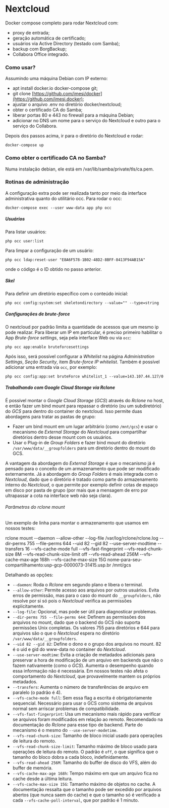 # Nextcloud

Docker compose completo para rodar Nextcloud com:

  - proxy de entrada;
  - geração automática de certificado;
  - usuários via Active Directory (testado com Samba);
  - backup com BorgBackup;
  - Collabora Office integrado.

### Como usar?

Assumindo uma máquina Debian com IP externo:

  - apt install docker.io docker-compose git;
  - git clone [https://github.com/imesi/docker](https://github.com/imesi.docker);
  - ajustar o arquivo .env no diretório docker/nextcloud;
  - obter o certificado CA do Samba;
  - liberar portas 80 e 443 no firewall para a máquina Debian;
  - adicionar no DNS um nome para o serviço do Nextcloud e outro para o serviço do Collabora.

Depois dos passos acima, ir para o diretório do Nextcloud e rodar:

    docker-compose up

### Como obter o certificado CA no Samba?

Numa instalação debian, ele está em /var/lib/samba/private/tls/ca.pem.

### Rotinas de administração

A configuração extra pode ser realizada tanto por meio da interface administrativa quanto do utilitário occ. Para rodar o occ:

    docker-compose exec --user www-data app php occ

##### Usuários

Para listar usuários:

    php occ user:list

Para limpar a configuração de um usuário:

    php occ ldap:reset-user "E8A6F578-1B02-48D2-8BFF-8413F94AB15A"

onde o código é o ID obtido no passo anterior.

##### Skel

Para definir um diretório específico com o conteúdo inicial:

    php occ config:system:set skeletondirectory --value="" --type=string

##### Configurações de brute-force

O nextcloud por padrão limita a quantidade de acessos que um mesmo ip pode realizar. Para liberar um IP em particular, é preciso primeiro habilitar o App _Brute-force settings_, seja pela interface Web ou via ``occ``:

    php occ app:enable bruteforcesettings

Após isso, será possível configurar a _Whitelist_ na página _Administration Settings_, _Seção Security_, item _Brute-force IP whitelist_. Também é possível adicionar uma entrada via `occ`, por exemplo:

    php occ config:app:set bruteForce whitelist_1 --value=143.107.44.127/0

##### Trabalhando com Google Cloud Storage via Rclone

É possível montar o *Google Cloud Storage* (*GCS*) através do *Rclone* no host, e então fazer um bind mount para repassar o diretório (ou um subdiretório) do *GCS* para dentro do container do nextcloud. Isso permite duas abordagens para tratar as pastas de grupo:

  - Fazer um bind mount em um lugar arbitrário (como `/mnt/gcs`) e usar o mecanismo de _External Storage_ do _Nextcloud_ para compartilhar diretórios dentro desse mount com os usuários.
  - Usar o Plug-in de _Group Folders_ e fazer bind mount do diretório `/var/www/data/__groupfolders` para um diretório dentro do mount do GCS.

A vantagem da abordagem do _External Storage_ é que o mecanismo já é pensado para o conceito de um armazenamento que pode ser modificado externamente. Já a abordagem do _Group Folders_ é mais integrada com o _Nextcloud_, dado que o diretório é tratado como parte do armazenamento interno do _Nextcloud_, o que permite por exemplo definir cotas de espaço em disco por pasta de grupo (por mais que a mensagem de erro por ultrapassar a cota na interface web não seja clara). 

###### Parâmetros do rclone mount

Um exemplo de linha para montar o armazenamento que usamos em nossos testes:

rclone mount --daemon --allow-other --log-file /var/log/rclone/rclone.log --dir-perms 755 --file-perms 644 --uid 82 --gid 82 --use-server-modtime --transfers 16 --vfs-cache-mode full --vfs-fast-fingerprint --vfs-read-chunk-size 8M --vfs-read-chunk-size-limit off --vfs-read-ahead 256M --vfs-cache-max-age 168h --vfs-cache-max-size 15G nome-para-seu-compartilhamento:usp-gcp-0000073-31415.usp.br /mnt/gcs

Detalhando as opções:

  - `--daemon`: Roda o _Rclone_ em segundo plano e libera o terminal.
  - `--allow-other`: Permite acesso aos arquivos por outros usuários. Evita erros de permissão, mas para o caso do mount do `__groupfolders`, não resolve por si só pois o _Nextcloud_ verifica as permissões explicitamente.
  - `--log-file`: Opcional, mas pode ser útil para diagnosticar problemas.
  - `--dir-perms 755 --file-perms 644`: Definem as permissões dos arquivos no mount, dado que o backend do GCS não suporta permissões Unix completas. Os valores 755 para diretórios e 644 para arquivos são o que o _Nextcloud_ espera no diretório `/var/www/data/__groupfolders`.
  - `--uid 82 --gid 82`: Define o dono e o grupo dos arquivos no mount. 82 é o uid e gid do www-data no container do _Nextcloud_.
  - `--use-server-modtime`: Evita a criação de metadados adicionais para preservar a hora de modificação de um arquivo em backends que não o fazem nativamente (como o _GCS_). Aumenta o desempenho quando essa informação não é necessária. Em nossos testes não afeta o comportamento do _Nextcloud_, que provavelmente mantem os próprios metadados.
  - `--transfers`: Aumenta o número de transferências de arquivo em paralelo (o padrão é 4).
  - `--vfs-cache-mode full`: Sem essa flag a escrita é obrigatoriamente sequencial. Necessário para usar o GCS como sistema de arquivos normal sem arriscar problemas de compatibilidade.
  - `--vfs-fast-fingerprint`: Usa um mecanismo mais rápido para verificar se arquivos foram modificados em relação ao remoto. Recomendado na documentação do _Rclone_ para esse tipo de backend. Parte do mecanismo é o mesmo do `--use-server-modetime`.
  - `--vfs-read-chunk-size`: Tamanho de bloco inicial usado para operações de leitura do remoto.
  - `--vfs-read-chunk-size-limit`: Tamanho máximo de bloco usado para operações de leitura do remoto. O padrão é `off`, o que significa que o tamanho do bloco dobra a cada bloco, indefinidamente.
  - `--vfs-read-ahead 256M`: Tamanho do buffer de disco do VFS, além do buffer de memória.
  - `--vfs-cache-max-age 168h`: Tempo máximo em que um arquivo fica no cache desde a última leitura.
  - `--vfs-cache-max-size 15G`: Tamanho máximo de objetos no cache. A documentação ressalta que o tamanho pode ser excedido por arquivos abertos (que nunca saem do cache) e que o tamanho só é verificado a cada `--vfs-cache-poll-interval`, que por padrão é 1 minuto.
